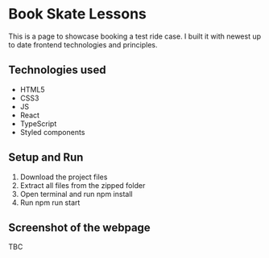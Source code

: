 # Book Skate Lessons
This is a page to showcase booking a test ride case. I built it with newest up to date frontend technologies and principles.

## Technologies used
* HTML5
* CSS3
* JS
* React
* TypeScript
* Styled components

## Setup and Run
1. Download the project files
2. Extract all files from the zipped folder
3. Open terminal and run npm install
4. Run npm run start

## Screenshot of the webpage
TBC
